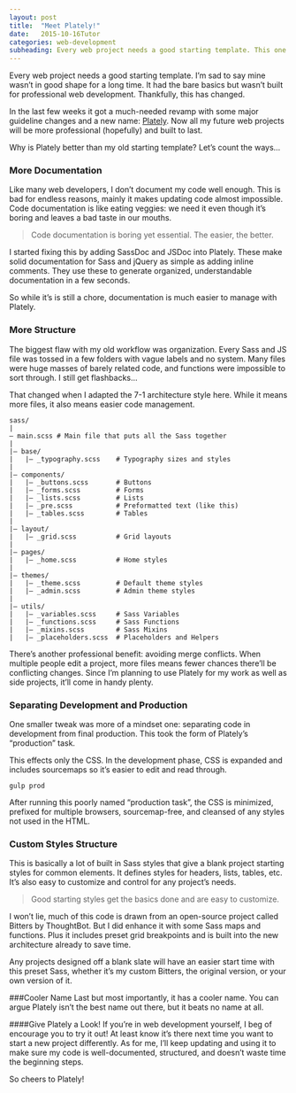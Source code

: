 ```yaml
---
layout: post
title:  "Meet Plately!"
date:   2015-10-16Tutor
categories: web-development
subheading: Every web project needs a good starting template. This one's mine.
---
```

Every web project needs a good starting template. I’m sad to say mine wasn’t in good shape for a long time. It had the bare basics but wasn’t built for professional web development. Thankfully, this has changed.

In the last few weeks it got a much-needed revamp with some major guideline changes and a new name: [Plately](https://github.com/maxx1128/Plately). Now all my future web projects will be more professional (hopefully) and built to last.

Why is Plately better than my old starting template? Let’s count the ways…

### More Documentation
Like many web developers, I don’t document my code well enough. This is bad for endless reasons, mainly it makes updating code almost impossible. Code documentation is like eating veggies: we need it even though it’s boring and leaves a bad taste in our mouths. 

> Code documentation is boring yet essential. The easier, the better.

I started fixing this by adding SassDoc and JSDoc into Plately. These make solid documentation for Sass and jQuery as simple as adding inline comments. They use these to generate organized, understandable documentation in a few seconds.

So while it’s is still a chore, documentation is much easier to manage with Plately.

### More Structure
The biggest flaw with my old workflow was organization. Every Sass and JS file was tossed in a few folders with vague labels and no system. Many files were huge masses of barely related code, and functions were impossible to sort through. I still get flashbacks…

That changed when I adapted the 7-1 architecture style here. While it means more files, it also means easier code management.

	sass/
	|
	– main.scss # Main file that puts all the Sass together
	|
	|– base/
	|   |– _typography.scss    # Typography sizes and styles
	|
	|– components/
	|   |– _buttons.scss       # Buttons
	|   |– _forms.scss         # Forms
	|   |– _lists.scss         # Lists
	|   |– _pre.scss           # Preformatted text (like this)
	|   |– _tables.scss        # Tables
	|
	|– layout/
	|   |– _grid.scss          # Grid layouts
	|
	|– pages/
	|   |– _home.scss          # Home styles
	|
	|– themes/
	|   |– _theme.scss         # Default theme styles
	|   |– _admin.scss         # Admin theme styles
	|
	|– utils/
	|   |– _variables.scss     # Sass Variables
	|   |– _functions.scss     # Sass Functions
	|   |– _mixins.scss        # Sass Mixins
	|   |– _placeholders.scss  # Placeholders and Helpers

There’s another professional benefit: avoiding merge conflicts. When multiple people edit a project, more files means fewer chances there’ll be conflicting changes. Since I’m planning to use Plately for my work as well as side projects, it’ll come in handy plenty.

### Separating Development and Production
One smaller tweak was more of a mindset one: separating code in development from final production. This took the form of Plately’s “production” task.

This effects only the CSS. In the development phase, CSS is expanded and includes sourcemaps so it’s easier to edit and read through.

	gulp prod

After running this poorly named “production task”, the CSS is minimized, prefixed for multiple browsers, sourcemap-free, and cleansed of any styles not used in the HTML.

### Custom Styles Structure
This is basically a lot of built in Sass styles that give a blank project starting styles for common elements. It defines styles for headers, lists, tables, etc. It’s also easy to customize and control for any project’s needs.

> Good starting styles get the basics done and are easy to customize.

I won’t lie, much of this code is drawn from an open-source project called Bitters by ThoughtBot. But I did enhance it with some Sass maps and functions. Plus it includes preset grid breakpoints and is built into the new architecture already to save time.

Any projects designed off a blank slate will have an easier start time with this preset Sass, whether it’s my custom Bitters, the original version, or your own version of it.

###Cooler Name
Last but most importantly, it has a cooler name. You can argue Plately isn’t the best name out there, but it beats no name at all.

####Give Plately a Look!
If you’re in web development yourself, I beg of encourage you to try it out! At least know it’s there next time you want to start a new project differently. As for me, I’ll keep updating and using it to make sure my code is well-documented, structured, and doesn’t waste time the beginning steps.

So cheers to Plately!